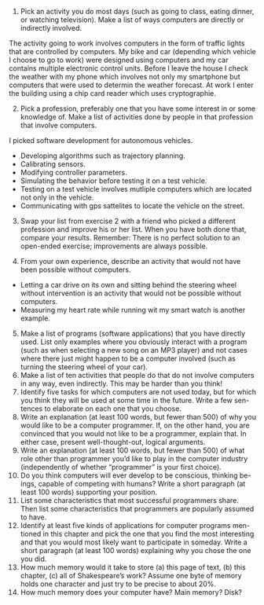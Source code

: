 1. Pick an activity you do most days (such as going to class, eating dinner, or watching television). Make a list of ways computers are directly or indirectly involved.

The activity going to work involves computers in the form of traffic lights that are controlled by computers. My bike and car (depending which vehicle I choose to go to work) were designed using computers and my car contains multiple electronic control units. Before I leave the house I check the weather with my phone which involves not only my smartphone but computers that were used to determin the weather forecast. At work I enter the building using a chip card reader which uses cryptographie.   

2. Pick a profession, preferably one that you have some interest in or some knowledge of. Make a list of activities done by people in that profession that involve computers.

I picked software development for autonomous vehicles. 
- Developing algorithms such as trajectory planning. 
- Calibrating sensors.
- Modifying controller parameters.
- Simulating the behavior before testing it on a test vehicle.
- Testing on a test vehicle involves mutliple computers which are located not only in the vehicle.
- Communicating with gps sattelites to locate the vehicle on the street. 

3. Swap your list from exercise 2 with a friend who picked a different profession and improve his or her list. When you have both done that, compare your results. Remember: There is no perfect solution to an open-ended exercise; improvements are always possible.

4. From your own experience, describe an activity that would not have been possible without computers.

- Letting a car drive on its own and sitting behind the steering wheel without intervention is an activity that would not be possible without computers. 
- Measuring my heart rate while running wit my smart watch is another example.

5. Make a list of programs (software applications) that you have directly used. List only examples where you obviously interact with a program (such as when selecting a new song on an MP3 player) and not cases where there just might happen to be a computer involved (such as turning
the steering wheel of your car).
6. Make a list of ten activities that people do that do not involve computers
in any way, even indirectly. This may be harder than you think!
7. Identify five tasks for which computers are not used today, but for which you think they will be used at some time in the future. Write a few sen-
tences to elaborate on each one that you choose.
8. Write an explanation (at least 100 words, but fewer than 500) of why you
would like to be a computer programmer. If, on the other hand, you are convinced that you would not like to be a programmer, explain that. In either case, present well-thought-out, logical arguments.
9. Write an explanation (at least 100 words, but fewer than 500) of what role other than programmer you’d like to play in the computer industry (independently of whether “programmer” is your first choice).
10. Do you think computers will ever develop to be conscious, thinking be- ings, capable of competing with humans? Write a short paragraph (at least 100 words) supporting your position.
11. List some characteristics that most successful programmers share. Then list some characteristics that programmers are popularly assumed to have.
12. Identify at least five kinds of applications for computer programs men- tioned in this chapter and pick the one that you find the most interesting and that you would most likely want to participate in someday. Write a short paragraph (at least 100 words) explaining why you chose the one
you did.
13. How much memory would it take to store (a) this page of text, (b) this
chapter, (c) all of Shakespeare’s work? Assume one byte of memory holds one character and just try to be precise to about 20%.
14. How much memory does your computer have? Main memory? Disk?

